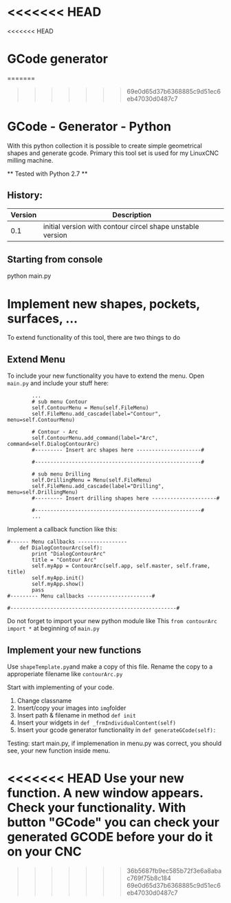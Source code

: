 <<<<<<< HEAD
=======
<<<<<<< HEAD
# GCode generator
=======
>>>>>>> 69e0d65d37b6368885c9d51ec6eb47030d0487c7
# GCode - Generator - Python

With this python collection it is possible to create simple geometrical shapes and generate gcode.
Primary this tool set is used for my LinuxCNC milling machine.

** Tested with Python 2.7 **

## History:
| Version | Description |
|---------|----------------------------------------------------|
|0.1 | initial version with contour circel shape unstable version |

## Starting from console
python main.py

# Implement new shapes, pockets, surfaces, ...
To extend functionality of this tool, there are two things to do

## Extend Menu
To include your new functionality you have to extend the menu.
Open `main.py` and include your stuff here:

```
        ...
        # sub menu Contour
        self.ContourMenu = Menu(self.FileMenu)
        self.FileMenu.add_cascade(label="Contour", menu=self.ContourMenu)

        # Contour - Arc
        self.ContourMenu.add_command(label="Arc", command=self.DialogContourArc)
        #--------- Insert arc shapes here ---------------------#

        #------------------------------------------------------#

        # sub menu Drilling
        self.DrillingMenu = Menu(self.FileMenu)
        self.FileMenu.add_cascade(label="Drilling", menu=self.DrillingMenu)
        #--------- Insert drilling shapes here ---------------------#

        #------------------------------------------------------#
        ...
```

Implement a callback function like this:

```
#------ Menu callbacks ----------------
    def DialogContourArc(self):
        print "DialogContourArc"
        title = "Contour Arc"
        self.myApp = ContourArc(self.app, self.master, self.frame, title)
        self.myApp.init()
        self.myApp.show()
        pass
#--------- Menu callbacks ---------------------#

#------------------------------------------------------#
```

Do not forget to import your new python module like This
`from contourArc import *`
at beginning of `main.py`

## Implement your new functions
Use `shapeTemplate.py`and make a copy of this file. Rename the copy to a
approperiate filename like `contourArc.py`

Start with implementing of your code.

1. Change classname
2. Insert/copy your images into `img`folder
3. Insert path & filename in method `def init`
4. Insert your widgets in `def _frmIndividualContent(self)`
5. Insert your gcode generator functionality in `def generateGCode(self):`

Testing:
start main.py, if implemenation in menu.py was correct, you should see, your new
function inside menu.

<<<<<<< HEAD
Use your new function. A new window appears. Check your functionality.
With button "GCode" you can check your generated GCODE before your do it on
your CNC
=======
>>>>>>> 36b5687fb9ec585b72f3e6a8abac769f75b8c184
>>>>>>> 69e0d65d37b6368885c9d51ec6eb47030d0487c7

